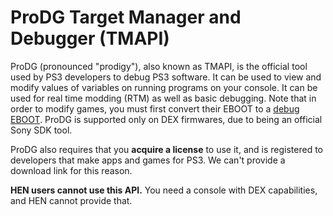 # ProDG Target Manager and Debugger (TMAPI)

ProDG (pronounced "prodigy"), also known as TMAPI, is the official tool used by PS3 developers to debug PS3 software. It can be used to view and modify values of variables on running programs on your console. It can be used for real time modding (RTM) as well as basic debugging. Note that in order to modify games, you must first convert their EBOOT to a [debug EBOOT](https://www.reddit.com/r/ps3homebrew/wiki/eboots). ProDG is supported only on DEX firmwares, due to being an official Sony SDK tool.

ProDG also requires that you **acquire a license** to use it, and is registered to developers that make apps and games for PS3. We can't provide a download link for this reason.

**HEN users cannot use this API.** You need a console with DEX capabilities, and HEN cannot provide that.
